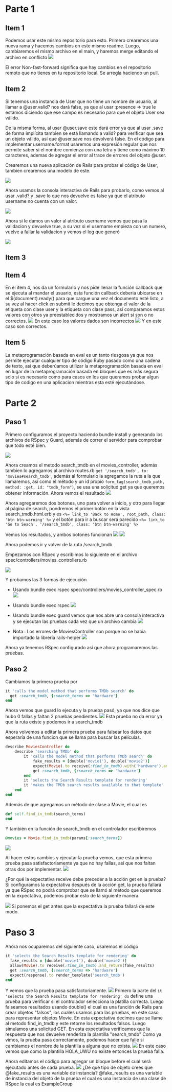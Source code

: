 # Parte 1
## Item 1
Podemos usar este mismo repositorio para esto.
Primero crearemos una nueva rama y hacemos cambios en este mismo readme.
Luego, cambiaremos el mismo archivo en el main, y haremos merge editando el archivo en conflicto
![](Parte1/images/6.png)

El error Non-fast-forward significa que hay cambios en el repositorio remoto que no tienes en tu repositorio local. Se arregla haciendo un pull.

## Item 2
Si tenemos una instancia de User que no tiene un nombre de usuario, al llamar a @user.valid? nos dará false, ya que al usar :presence => true le estamos diciendo que ese campo es necesario para que el objeto User sea válido.

De la misma forma, al usar @user.save este dará error ya que al usar .save de forma implícita tambien se está llamando a valid? para verificar que sea un objeto válido, así que @user.save nos devolverá false.
En el código para implementar username.format usaremos una expresión regular que nos permite saber si el nombre comienza con una letra y tiene como máximo 10 caracteres, ademas de agregar el error al trace de errores del objeto @user.

Crearemos una nueva aplicación de Rails para probar el código de User, tambien crearemos una modelo de este.

![](Parte1/images/3.png)

Ahora usamos la consola interactiva de Rails para probarlo, como vemos al usar .valid? y .save lo que nos devuelve es false ya que el atributo username no cuenta con un valor.

![](Parte1/images/4.png)

Ahora si le damos un valor al atributo username vemos que pasa la validacion y devuelve true, a su vez si el username empieza con un numero, vuelve a fallar la validacion y vemos el log que generó

![](Parte1/images/5.png)
## Item 3
## Item 4
En el item 4, nos da un formulario y nos pide llenar la función callback que se ejecuta al mandar el usuario, esta función callback deberia ubicarse en el $(document).ready() para que cargue una vez el documento esté listo, a su vez al hacer click en submit le decimos que obtenga el valor de la etiqueta con clase user y la etiqueta con clase pass, así comparamos estos valores con otros ya preestablecidos y mostramos un alert si son o no correctos.
![](Parte1/images/1.png)
En este caso los valores dados son incorrectos
![](Parte1/images/2.png)
Y en este caso son correctos.

## Item 5
La metaprogramación basada en eval es un tanto riesgosa ya que nos permite ejecutar cualquier tipo de código Ruby pasado como una cadena de texto, así que deberúamos utilizar la metaprogramación basada en eval en lugar de la metaprogramación basada en bloques que es más segura solo si es necesario como para casos en los que queramos probar algun tipo de codigo en una aplicacion mientras esta esté ejecutándose.

# Parte 2

## Paso 1
Primero configuramos el proyecto haciendo bundle install y generando los archivos de RSpec y Guard, además de correr el servidor para comprobar que todo esté bien.

![](Parte2/images/1.png)

Ahora creamos el metodo search_tmdb en el movies_controller, además tambien lo agregamos al archivo routes.rb ```get '/search_tmdb', to: 'movies#search_tmdb'```, además al formulario la agregamos la ruta a la que llamaremos, así como el método y un id propio ```form_tag(search_tmdb_path, method: :get, id: "tmdb_form")```, se usa una solicitud get ya que queremos obtener información.
Ahora vemos el resultado
![](Parte2/images/2.png)

Ahora agregaremos dos botones, uno para volver a inicio, y otro para llegar al página de search, pondremos el primer botón en la vista search_tmdb.html.erb y es ```<%= link_to 'Back to Home', root_path, class: 'btn btn-warning' %>``` y el botón para ir a buscar será parecido ```<%= link_to 'Go to Seach', '/search_tmdb', class: 'btn btn-warning' %>```

Vemos los resultados, y ambos botones funcionan
![](Parte2/images/3.png)
![](Parte2/images/4.png)

Ahora podemos ir y volver de la ruta /search_tmdb  

Empezamos con RSpec y escribimos lo siguiente en el archivo spec/controllers/movies_controllers.rb

![](Parte2/images/5.png)

Y probamos las 3 formas de ejecución
* Usando bundle exec rspec spec/controllers/movies_controller_spec.rb
![](Parte2/images/6.png)
* Usando bundle exec rspec 
![](Parte2/images/7.png)
* Usando bundle exec guard vemos que nos abre una consola interactiva y se ejecutan las pruebas cada vez que un archivo cambia
![](Parte2/images/8.png)

* Nota : Los errores de MoviesController son porque no se habia importado la librería rails-helper
![](Parte2/images/9.png)

Ahora ya tenemos RSpec configurado así que ahora programaremos las pruebas.

## Paso 2

Cambiamos la primera prueba por 
```ruby
it 'calls the model method that performs TMDb search' do
  get :search_tmdb, {:search_terms => 'hardware'}
end
```
Ahora vemos que guard lo ejecuta y la prueba pasó, ya que nos dice que hubo 0 fallas y faltan 2 pruebas pendientes.
![](Parte2/images/10.png)
Esta prueba no da error ya que la ruta existe y podemos ir a search_tmdb

Ahora volvemos a editar la primera prueba para falsear los datos que esperaría de una funcion que se llama para buscar las películas.

```ruby
describe MoviesController do
    describe 'searching TMDb' do
        it 'calls the model method that performs TMDb search' do
            fake_results = [double('movie1'), double('movie2')]
            expect(Movie).to receive(:find_in_tmdb).with('hardware').and_return(fake_results)
            get :search_tmdb, {:search_terms => 'hardware'}
        end               
        it 'selects the Search Results template for rendering'
        it 'makes the TMDb search results available to that template' 
    end
end
```
Además de que agregamos un método de clase a Movie, el cual es 
```ruby
def self.find_in_tmdb(search_terms)
end
```
Y también en la función de search_tmdb en el controlador escribiremos 
```ruby
@movies = Movie.find_in_tmdb(params[:search_terms])
```

![](Parte2/images/11.png)

Al hacer estos cambios y ejecutar la prueba vemos, que esta primera prueba pasa satisfactoriamente ya que no hay fallas, así que nos faltan otras dos por implementar.
![](Parte2/images/12.png)

¿Por qué la expectativa receive debe preceder a la acción get en la prueba?
Si configuramos la expectativa después de la acción get, la prueba fallará ya que RSpec no podrá comprobar que se llamó al método que queremos en la expectativa, podemos probar esto de la siguiente manera.

![](Parte2/images/13.png)
Si ponemos el get antes que la expectativa la prueba fallará de este modo.

# Paso 3
Ahora nos ocuparemos del siguiente caso, usaremos el código 
```ruby
it 'selects the Search Results template for rendering' do
  fake_results = [double('movie1'), double('movie2')]
  allow(Movie).to receive(:find_in_tmdb).and_return(fake_results)
  get :search_tmdb, {:search_terms => 'hardware'}
  expect(response).to render_template('search_tmdb')
end
```
Y vemos que la prueba pasa satisfactoriamente.
![](Parte2/images/14.png)
Primero la parte del `it 'selects the Search Results template for rendering' do` define una prueba para verificar si el controlador selecciona la platilla correcta.
Luego falseamos resultados usando double() el cual es una función de Rails para crear objetos "falsos", los cuales usamos para las pruebas, en este caso para representar objetos Movie.
En esta expectativa decimos que se llame al metodo find_in_tmdb y este retorne los resultados falsos.
Luego simulamos una solicitud GET.
En esta expectativa verificamos que la respuesta que nos devuelve renderiza la plantilla "search_tmdb"
Como ya vimos, la prueba pasa correctamente, podemos hacer que falle si cambiamos el nombre de la plantilla a alguna que no exista.
![](Parte2/images/15.png)
En este caso vemos que como la plantilla HOLA_UWU no existe entonces la prueba falla.

Ahora editamos el código para agregar un bloque before el cual será ejecutado antes de cada prueba.
![](Parte2/images/16.png)
¿De qué tipo de objeto crees que @fake_results es una variable de instancia? 
@fake_results es una variable de instancia del objeto de la prueba el cual es una instancia de una clase de RSpec la cual es ExampleGroup


